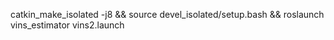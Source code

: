 


catkin_make_isolated -j8 && source devel_isolated/setup.bash && roslaunch vins_estimator vins2.launch 
